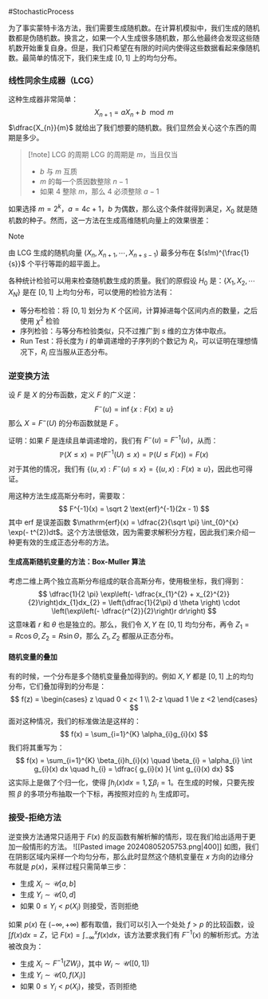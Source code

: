 #StochasticProcess 

为了事实蒙特卡洛方法，我们需要生成随机数。在计算机模拟中，我们生成的随机数都是伪随机数。换言之，如果一个人生成很多随机数，那么他最终会发现这些随机数开始重复自身。但是，我们只希望在有限的时间内使得这些数据看起来像随机数。最简单的情况下，我们来生成 $[0,1]$ 上的均匀分布。

### 线性同余生成器（LCG）
这种生成器非常简单：
$$
X_{n+1} = aX_{n} +b  \mod  m 
$$
$\dfrac{X_{n}}{m}$ 就给出了我们想要的随机数。我们显然会关心这个东西的周期是多少。
>[!note] LCG 的周期
>LCG 的周期是 $m$，当且仅当
>- $b$ 与 $m$ 互质
>- $m$ 的每一个质因数整除 $n-1$
>- 如果 $4$ 整除 $m$，那么 $4$ 必须整除 $a-1$

如果选择 $m = 2^{k}$，$a = 4c+1$，$b$ 为偶数，那么这个条件就得到满足，$X_{0}$ 就是随机数的种子。然而，这一方法在生成高维随机向量上的效果很差：
>[!note]
>由 LCG 生成的随机向量 $(X_{n},X_{n+1} ,\cdots, X_{n+s-1})$ 最多分布在 $(s!m)^{\frac{1}{s}}$ 个平行等距的超平面上。

 各种统计检验可以用来检查随机数生成的质量。我们的原假设 $H_{0}$ 是：$\{X_{1},X_{2},\cdots X_{N}\}$ 是在 $[0,1]$ 上均匀分布，可以使用的检验方法有：
 - 等分布检验：将 $[0,1]$ 划分为 $K$ 个区间，计算掉进每个区间内点的数量，之后使用 $\chi^{2}$ 检验
 - 序列检验：与等分布检验类似，只不过推广到 $s$ 维的立方体中取点。
 - Run Test：将长度为 $i$ 的单调递增的子序列的个数记为 $R_{i}$，可以证明在理想情况下，$R_{i}$ 应当服从正态分布。

### 逆变换方法
设 $F$ 是 $X$ 的分布函数，定义 $F$ 的广义逆：
$$
F^{-}(u) = \inf\{x:F(x)\ge u \}
$$
那么 $X = F^{-}(U)$ 的分布函数就是 $F$ 。

证明：如果 $F$ 是连续且单调递增的，我们有 $F^{-}(u) = F^{-1}(u)$，从而：
$$
\mathbb{P}(X \le x) = \mathbb{P}(F^{-1}(U) \le x) = \mathbb{P}(U \le F(x)) = F(x)
$$
对于其他的情况，我们有 $\{(u, x):F^{-}(u) \le x\} = \{(u,x) : F(x) \ge u\}$，因此也可得证。

用这种方法生成高斯分布时，需要取：
$$
F^{-1}(x) = \sqrt 2 \text{erf}^{-1}(2x - 1)
$$
其中 $\mathrm{erf}$ 是误差函数 $\mathrm{erf}(x) = \dfrac{2}{\sqrt \pi} \int_{0}^{x} \exp(- t^{2})dt$。这个方法很低效，因为需要求解积分方程，因此我们来介绍一种更有效的生成正态分布的方法。

#### 生成高斯随机变量的方法：Box-Muller 算法
考虑二维上两个独立高斯分布组成的联合高斯分布，使用极坐标，我们得到：
$$
\dfrac{1}{2 \pi} \exp\left(- \dfrac{x_{1}^{2} + x_{2}^{2}}{2}\right)dx_{1}dx_{2} = \left(\dfrac{1}{2\pi} d \theta \right) \cdot \left(\exp\left(- \dfrac{r^{2}}{2}\right)r dr\right) 
$$
这意味着 $r$ 和 $\theta$ 也是独立的。那么，我们令 $X, Y$ 在 $[0,1]$ 均匀分布，再令 $Z_{1}= = R \cos  \Theta, Z_{2} = R \sin  \Theta$，那么 $Z_{1},Z_{2}$ 都服从正态分布。

#### 随机变量的叠加
有的时候，一个分布是多个随机变量叠加得到的。例如 $X,Y$ 都是 $[0,1]$ 上的均匀分布，它们叠加得到的分布是：
$$
f(z) = \begin{cases}
z \quad  0 < z< 1  \\
2-z \quad 1 \le z <2
\end{cases}
$$
面对这种情况，我们的标准做法是这样的：
$$
f(x) = \sum_{i=1}^{K} \alpha_{i}g_{i}(x)
$$
我们将其重写为：
$$
f(x)  = \sum_{i=1}^{K} \beta_{i}h_{i}(x) \quad \beta_{i} = \alpha_{i} \int g_{i}(x) dx \quad  h_{i} = \dfrac{ g_{i}(x) }{ \int g_{i}(x) dx}
$$
这实际上是做了个归一化，使得 $\int h_{i}(x) dx = 1,\sum \beta_{i} = 1$。在生成的时候，只要先按照 $\beta$ 的多项分布抽取一个下标，再按照对应的 $h_{i}$ 生成即可。

### 接受-拒绝方法
逆变换方法通常只适用于 $F(x)$ 的反函数有解析解的情形，现在我们给出适用于更加一般情形的方法。
![[Pasted image 20240805205753.png|400]]
如图，我们在阴影区域内采样一个均匀分布，那么此时显然这个随机变量在 $x$ 方向的边缘分布就是 $p(x)$，采样过程只需简单三步：
- 生成 $X_{i} \sim \mathcal{U}[a,b]$
- 生成 $Y_{i} \sim \mathcal{U}[0,d]$
- 如果 $0 \le Y_{i} < p(X_{i})$ 则接受，否则拒绝

如果 $p(x)$ 在 $(- \infty , +\infty )$ 都有取值，我们可以引入一个处处 $f>p$ 的比较函数，设 $\int  f (x) dx = Z$，记 $F (x) = \int_{- \infty }^{x} f(x)dx$，该方法要求我们有 $F^{-1}(x)$ 的解析形式。方法被改良为：
- 生成 $X_{i} \sim F^{-1}(ZW_{i})$，其中 $W_{i} \sim \mathcal{U}([0,1])$
- 生成 $Y_{i} \sim \mathcal{U}[0,f(X_{i})]$
- 如果 $0 \le  Y_{i} < p(X_{i})$，接受，否则拒绝



